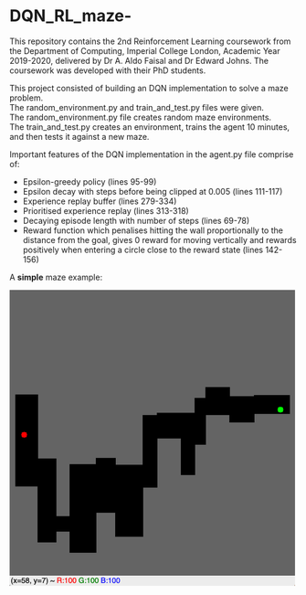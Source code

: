 # DQN_RL_maze-

This repository contains the 2nd Reinforcement Learning coursework from the Department of Computing, Imperial College London, Academic Year 2019-2020, delivered by Dr A. Aldo Faisal and Dr Edward Johns. The coursework was developed with their PhD students. <br>

This project consisted of building an DQN implementation to solve a maze problem. <br>
The random_environment.py and train_and_test.py files were given. <br>
The random_environment.py file creates random maze environments. <br>
The train_and_test.py creates an environment, trains the agent 10 minutes, and then tests it against a new maze.

Important features of the DQN implementation in the agent.py file comprise of: <br>
- Epsilon-greedy policy (lines 95-99)
- Epsilon decay with steps before being clipped at 0.005 (lines 111-117)
- Experience replay buffer (lines 279-334)
- Prioritised experience replay (lines 313-318)
- Decaying episode length with number of steps (lines 69-78)
- Reward function which penalises hitting the wall proportionally to the distance from the goal, gives 0 reward for moving vertically and rewards positively when entering a circle close to the reward state (lines 142-156)


A **simple** maze example:

<img src="images/maze_simple_example.png" width=500>
